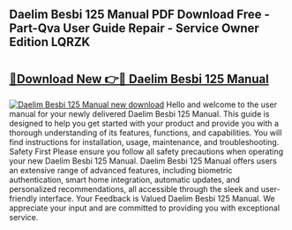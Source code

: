 ## Daelim Besbi 125 Manual PDF Download Free - Part-Qva User Guide Repair - Service Owner Edition LQRZK

# <h2><a href="http://bc85069.oget.top/?id=Daelim+Besbi+125+Manual">🔗Download New 👉🔴 Daelim Besbi 125 Manual</a></h2>

[![Daelim Besbi 125 Manual new download](https://i.imgur.com/5g1atiW.png)](http://bc85069.oget.top/?id=Daelim+Besbi+125+Manual)
Hello and welcome to the user manual for your newly delivered Daelim Besbi 125 Manual. This guide is designed to help you get started with your product and provide you with a thorough understanding of its features, functions, and capabilities. You will find instructions for installation, usage, maintenance, and troubleshooting. Safety First Please ensure you follow all safety precautions when operating your new Daelim Besbi 125 Manual. Daelim Besbi 125 Manual offers users an extensive range of advanced features, including biometric authentication, smart home integration, automatic updates, and personalized recommendations, all accessible through the sleek and user-friendly interface. Your Feedback is Valued Daelim Besbi 125 Manual. We appreciate your input and are committed to providing you with exceptional service.
